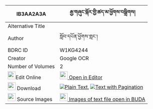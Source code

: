 |IB3AA2A3A|རྒྱ་གཞུང་སྐོར་གྱི་ཚད་མ་ཕྱོགས་བསྒྲིགས། 
| --- | --- 
|Alternative Title |
|Author| སློབ་དཔོན་ཕྱོགས་གླང་།
|BDRC ID | W1KG4244
|Creator | Google OCR
|Number of Volumes| 2
|<img width="25" src="https://img.icons8.com/color/25/000000/edit-property.png">Edit Online| [<img width="25" src="https://avatars.githubusercontent.com/u/45091458?s=200&v=4"> Open in Editor](http://editor.openpecha.org/IB3AA2A3A)
|<img width="25" src="https://img.icons8.com/fluent/48/000000/download-2.png"/>  Download | [![](https://img.icons8.com/color/20/000000/txt.png)Plain Text](https://github.com/Openpecha/IB3AA2A3A/releases/download/v1/gya_shyung_kor_gyi_tsema_chok__plain_IB3AA2A3A.zip), [![](https://img.icons8.com/color/20/000000/txt.png)Text with Pagination](https://github.com/Openpecha/IB3AA2A3A/releases/download/v1/gya_shyung_kor_gyi_tsema_chok__pages_IB3AA2A3A.zip)
|<img width="25" src="https://img.icons8.com/plasticine/100/000000/pictures-folder.png"/>  Source Images | [<img width="25" src="https://library.bdrc.io/icons/BUDA-small.svg"> Images of text file open in BUDA](https://library.bdrc.io/show/bdr:W1KG4244)